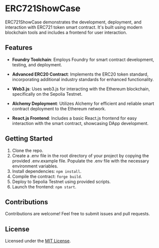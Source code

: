 # ERC721ShowCase

ERC721ShowCase demonstrates the development, deployment, and interaction with ERC721 token smart contract. It's built using modern blockchain tools and includes a frontend for user interaction.

## Features

- **Foundry Toolchain**: Employs Foundry for smart contract development, testing, and deployment.

- **Advanced ERC20 Contract**: Implements the ERC20 token standard, incorporating additional industry standards for enhanced functionality.

- **Web3.js**: Uses web3.js for interacting with the Ethereum blockchain, specifically on the Sepolia Testnet.

- **Alchemy Deployment**: Utilizes Alchemy for efficient and reliable smart contract deployment to the Ethereum network.

- **React.js Frontend**: Includes a basic React.js frontend for easy interaction with the smart contract, showcasing DApp development.

## Getting Started 

1. Clone the repo.
2. Create a .env file in the root directory of your project by copying the provided .env.example file. Populate the .env file with the necessary environment variables.
3. Install dependencies: `npm install`.
4. Compile the contract: `forge build`.
5. Deploy to Sepolia Testnet using provided scripts.
6. Launch the frontend: `npm start`.

## Contributions

Contributions are welcome! Feel free to submit issues and pull requests.

## License

Licensed under the [MIT License](LICENSE).

